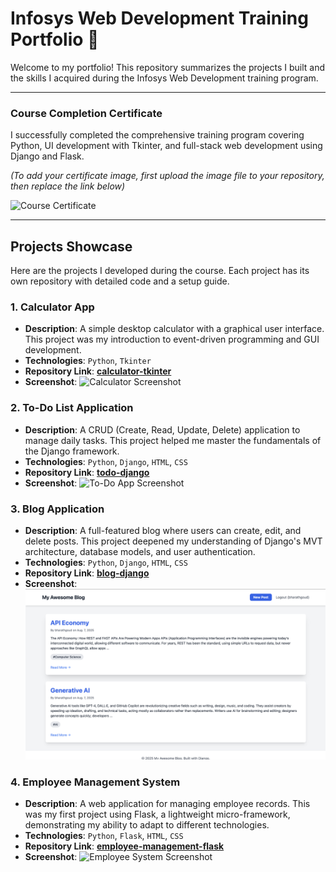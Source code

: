 # Infosys Web Development Training Portfolio 🚀

Welcome to my portfolio! This repository summarizes the projects I built and the skills I acquired during the Infosys Web Development training program.

---

### **Course Completion Certificate**

I successfully completed the comprehensive training program covering Python, UI development with Tkinter, and full-stack web development using Django and Flask.

*(To add your certificate image, first upload the image file to your repository, then replace the link below)*

![Course Certificate](link_to_your_certificate_image.jpg)

---

## **Projects Showcase**

Here are the projects I developed during the course. Each project has its own repository with detailed code and a setup guide.

### 1. **Calculator App**
* **Description**: A simple desktop calculator with a graphical user interface. This project was my introduction to event-driven programming and GUI development.
* **Technologies**: `Python`, `Tkinter`
* **Repository Link**: [**calculator-tkinter**](https://github.com/bharathkukka/InfosysTraining-WD/tree/3baefc92cb5715aa79e98a1011eedb6f51bfb85a/Calculator-CurrencyConverter)
* **Screenshot**:
    ![Calculator Screenshot](https://github.com/bharathkukka/InfosysTraining-WD/blob/3baefc92cb5715aa79e98a1011eedb6f51bfb85a/Calculator-CurrencyConverter/Data/BC.png)

### 2. **To-Do List Application**
* **Description**: A CRUD (Create, Read, Update, Delete) application to manage daily tasks. This project helped me master the fundamentals of the Django framework.
* **Technologies**: `Python`, `Django`, `HTML`, `CSS`
* **Repository Link**: [**todo-django**](https://github.com/your-username/your-todo-repo)
* **Screenshot**:
    ![To-Do App Screenshot](link_to_your_todo_screenshot.png)

### 3. **Blog Application**
* **Description**: A full-featured blog where users can create, edit, and delete posts. This project deepened my understanding of Django's MVT architecture, database models, and user authentication.
* **Technologies**: `Python`, `Django`, `HTML`, `CSS`
* **Repository Link**: [**blog-django**](https://github.com/bharathkukka/BlogApplication)
* **Screenshot**:
    ![Blog App Screenshot](https://github.com/bharathkukka/BlogApplication/blob/9f0f41f8912134423f207e41378f18dfbd94e75e/Data/Home.png)

### 4. **Employee Management System**
* **Description**: A web application for managing employee records. This was my first project using Flask, a lightweight micro-framework, demonstrating my ability to adapt to different technologies.
* **Technologies**: `Python`, `Flask`, `HTML`, `CSS`
* **Repository Link**: [**employee-management-flask**](https://github.com/bharathkukka/Employee-Management-System)
* **Screenshot**:
    ![Employee System Screenshot](https://github.com/bharathkukka/Employee-Management-System/blob/91a9d71f0305d402c307e49b6787affbb67ae43b/Data/dashboard.png)
